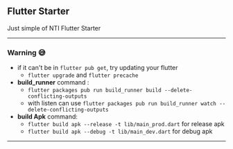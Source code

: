 ## Flutter Starter

Just simple of NTI Flutter Starter

---

### Warning 😅
- if it can't be in `flutter pub get`, try updating your flutter
    - `flutter upgrade` and `flutter precache`
- **build_runner** command :
    - `flutter packages pub run build_runner build --delete-conflicting-outputs` 
    - with listen can use `flutter packages pub run build_runner watch --delete-conflicting-outputs`
- **build Apk** command:
    - `flutter build apk --release -t lib/main_prod.dart` for release apk
    - `flutter build apk --debug -t lib/main_dev.dart` for debug apk
---


